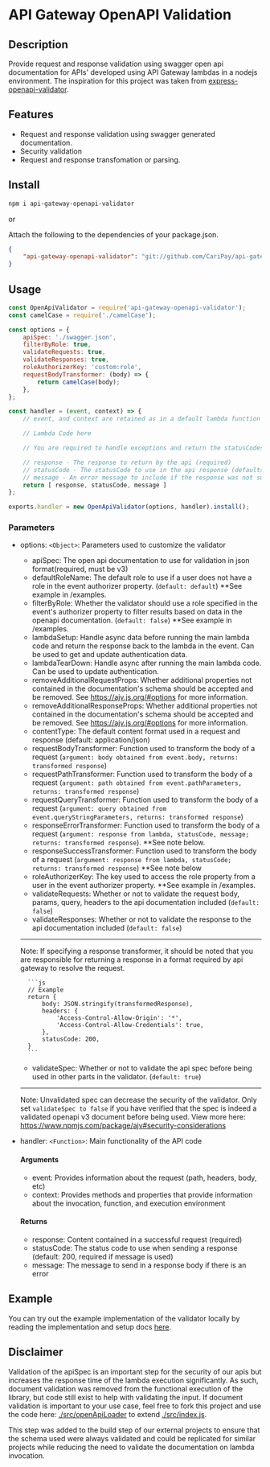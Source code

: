 # API Gateway OpenAPI Validation

## Description

Provide request and response validation using swagger open api documentation for APIs' developed using API Gateway lambdas in a nodejs environment. The inspiration for this project was taken from [express-openapi-validator](https://github.com/cdimascio/express-openapi-validator).

## Features

- Request and response validation using swagger generated documentation.
- Security validation
- Request and response transfomation or parsing.

## Install

```bash
npm i api-gateway-openapi-validator
```

or

Attach the following to the dependencies of your package.json.
```json
{
    "api-gateway-openapi-validator": "git://github.com/CariPay/api-gateway-openapi-validator.git#branch_name" 
}
```

## Usage

```js
const OpenApiValidator = require('api-gateway-openapi-validator');
const camelCase = require('./camelCase');

const options = {
    apiSpec: './swagger.json',
    filterByRole: true,
    validateRequests: true,
    validateResponses: true,
    roleAuthorizerKey: 'custom:role',
    requestBodyTransformer: (body) => {
        return camelCase(body);
    },
};

const handler = (event, context) => {
    // event, and context are retained as in a default lambda function

    // Lambda Code here

    // You are required to handle exceptions and return the statusCodes to use, else the a default response will be returned with a statusCode of 500

    // response - The response to return by the api (required)
    // statusCode - The statusCode to use in the api response (defaults to 200)
    // message - An error message to include if the response was not successful (optional)
    return [ response, statusCode, message ]
};

exports.handler = new OpenApiValidator(options, handler).install();
```

### Parameters

- options: `<Object>`: Parameters used to customize the validator

    - apiSpec: The open api documentation to use for validation in json format(required, must be v3)
    - defaultRoleName: The default role to use if a user does not have a role in the event authorizer property. (`default: default`) **See example in /examples.
    - filterByRole: Whether the validator should use a role specified in the event's authorizer property to filter results based on data in the openapi documentation. (`default: false`) **See example in /examples.
    - lambdaSetup: Handle async data before running the main lambda code and return the response back to the lambda in the event. Can be used to get and update authentication data.
    - lambdaTearDown: Handle async after running the main lambda code. Can be used to update authentication.
    - removeAdditionalRequestProps: Whether additional properties not contained in the documentation's schema should be accepted and be removed. See https://ajv.js.org/#options for more information.
    - removeAdditionalResponseProps: Whether additional properties not contained in the documentation's schema should be accepted and be removed. See https://ajv.js.org/#options for more information.
    - contentType: The default content format used in a request and response (default: application/json)
    - requestBodyTransformer: Function used to transform the body of a request (`argument: body obtained from event.body, returns: transformed response`)
    - requestPathTransformer: Function used to transform the body of a request (`argument: path obtained from event.pathParameters, returns: transformed response`)
    - requestQueryTransformer: Function used to transform the body of a request (`argument: query obtained from event.queryStringParameters, returns: transformed response`)
    - responseErrorTransformer: Function used to transform the body of a request (`argument: response from lambda, statusCode, message; returns: transformed response`). **See note below.
    - responseSuccessTransformer: Function used to transform the body of a request (`argument: response from lambda, statusCode; returns: transformed response`) **See note below
    - roleAuthorizerKey: The key used to access the role property from a user in the event authorizer property. **See example in /examples.
    - validateRequests: Whether or not to validate the request body, params, query, headers to the api documentation included (`default: false`)
    - validateResponses: Whether or not to validate the response to the api documentation included (`default: false`)

    ***
    Note: If specifying a response transformer, it should be noted that you are responsible for returning a response in a format required by api gateway to resolve the request.

        ```js
        // Example
        return {
            body: JSON.stringify(transformedResponse),
            headers: {
                'Access-Control-Allow-Origin': '*',
                'Access-Control-Allow-Credentials': true,
            },
            statusCode: 200,
        }
        ```
    - validateSpec: Whether or not to validate the api spec before being used in other parts in the validator. (`default: true`)
    ***
    Note: Unvalidated spec can decrease the security of the validator. Only set `validateSpec to false` if you have verified that the spec is indeed a validated openapi v3 document before being used. View more here: https://www.npmjs.com/package/ajv#security-considerations
- handler: `<Function>`: Main functionality of the API code
    #### Arguments
    - event: Provides information about the request (path, headers, body, etc)
    - context: Provides methods and properties that provide information about the invocation, function, and execution environment

    #### Returns
    - response: Content contained in a successful request (required)
    - statusCode: The status code to use when sending a response (default: 200, required if message is used)
    - message: The message to send in a response body if there is an error

## Example

You can try out the example implementation of the validator locally by reading the implementation and setup docs [here](./examples/README.md).

## Disclaimer

Validation of the apiSpec is an important step for the security of our apis but increases the response time of the lambda execution significantly. As such, document validation was removed from the functional execution of the library, but code still exist to help with validating the input. If document validation is important to your use case, feel free to fork this project and use the code here: [./src/openApiLoader](./src/openApiLoader) to extend [./src/index.js](./src/index.js).

This step was added to the build step of our external projects to ensure that the schema used were always validated and could be replicated for similar projects while reducing the need to validate the documentation on lambda invocation.